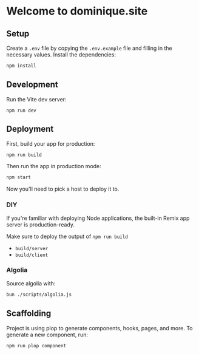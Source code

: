 # Welcome to dominique.site

## Setup

Create a `.env` file by copying the `.env.example` file and filling in the
necessary values. Install the dependencies:

```bash
npm install
```

## Development

Run the Vite dev server:

```shellscript
npm run dev
```

## Deployment

First, build your app for production:

```sh
npm run build
```

Then run the app in production mode:

```sh
npm start
```

Now you'll need to pick a host to deploy it to.

### DIY

If you're familiar with deploying Node applications, the built-in Remix app
server is production-ready.

Make sure to deploy the output of `npm run build`

-   `build/server`
-   `build/client`


### Algolia

Source algolia with:

```bash
bun ./scripts/algolia.js
```


## Scaffolding

Project is using plop to generate components, hooks, pages, and more. To generate a new component, run:

```bash
npm run plop component
```